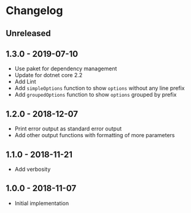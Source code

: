 # Changelog

<!-- There is always Unreleased section on the top. Subsections (Add, Changed, Fix, Removed) should be Add as needed. -->
## Unreleased

## 1.3.0 - 2019-07-10
- Use paket for dependency management
- Update for dotnet core 2.2
- Add Lint
- Add `simpleOptions` function to show `options` without any line prefix
- Add `groupedOptions` function to show `options` grouped by prefix

## 1.2.0 - 2018-12-07
- Print error output as standard error output
- Add other output functions with formatting of more parameters

## 1.1.0 - 2018-11-21
- Add verbosity

## 1.0.0 - 2018-11-07
- Initial implementation
